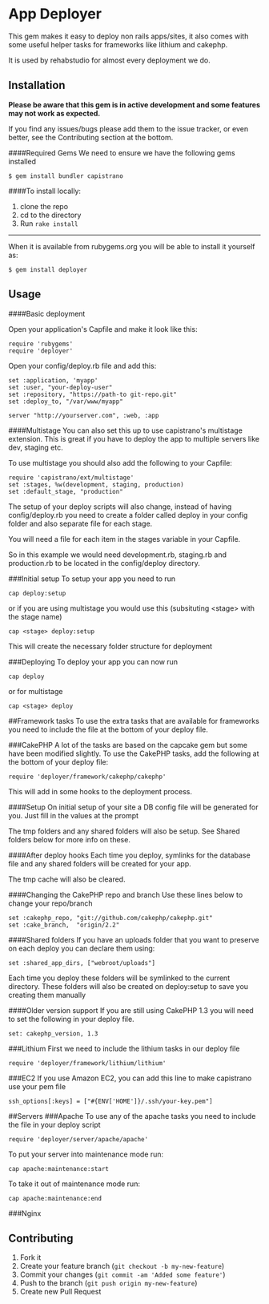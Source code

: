 # App Deployer

This gem makes it easy to deploy non rails apps/sites, it also comes with some useful helper tasks for frameworks like lithium and cakephp.

It is used by rehabstudio for almost every deployment we do.

## Installation
**Please be aware that this gem is in active development and some features may not work as expected.**

If you find any issues/bugs please add them to the issue tracker, or even better, see the Contributing section at the bottom.

####Required Gems
We need to ensure we have the following gems installed

    $ gem install bundler capistrano


####To install locally:

1. clone the repo
2. cd to the directory
3. Run `rake install`

---

When it is available from rubygems.org you will be able to install it yourself as:

    $ gem install deployer

## Usage

####Basic deployment

Open your application's Capfile and make it look like this:

    require 'rubygems'
    require 'deployer'
    
Open your config/deploy.rb file and add this:

    set :application, 'myapp'
    set :user, "your-deploy-user"
    set :repository, "https://path-to git-repo.git"
    set :deploy_to, "/var/www/myapp"

    server "http://yourserver.com", :web, :app


####Multistage
You can also set this up to use capistrano's multistage extension. This is great if you have to deploy the app to multiple servers like dev, staging etc.

To use multistage you should also add the following to your Capfile:

    require 'capistrano/ext/multistage' 
    set :stages, %w(development, staging, production)
    set :default_stage, "production"
    
The setup of your deploy scripts will also change, instead of having config/deploy.rb you need to create a folder called deploy in your config folder and also separate file for each stage. 

You will need a file for each item in the stages variable in your Capfile.

So in this example we would need development.rb, staging.rb and production.rb to be located in the config/deploy directory.


###Initial setup
To setup your app you need to run 

    cap deploy:setup
    
or if you are using multistage you would use this (subsituting &lt;stage&gt; with the stage name)

    cap <stage> deploy:setup
    
This will create the necessary folder structure for deployment

###Deploying
To deploy your app you can now run

    cap deploy

or for multistage

    cap <stage> deploy
  

##Framework tasks
To use the extra tasks that are available for frameworks you need to include the file at the bottom of your deploy file.


###CakePHP
A lot of the tasks are based on the capcake gem but some have been modified slightly.
To use the CakePHP tasks, add the following at the bottom of your deploy file:
    
    require 'deployer/framework/cakephp/cakephp'

This will add in some hooks to the deployment process.

####Setup
On initial setup of your site a DB config file will be generated for you. Just fill in the values at the prompt

The tmp folders and any shared folders will also be setup. See Shared folders below for more info on these.


####After deploy hooks
Each time you deploy, symlinks for the database file and any shared folders will be created for your app.

The tmp cache will also be cleared.

####Changing the CakePHP repo and branch
Use these lines below to change your repo/branch
    
    set :cakephp_repo, "git://github.com/cakephp/cakephp.git"
    set :cake_branch,  "origin/2.2"


####Shared folders
If you have an uploads folder that you want to preserve on each deploy you can declare them using:

    set :shared_app_dirs, ["webroot/uploads"]
    
Each time you deploy these folders will be symlinked to the current directory. 
These folders will also be created on deploy:setup to save you creating them manually

####Older version support
If you are still using CakePHP 1.3 you will need to set the following in your deploy file.
    
    set: cakephp_version, 1.3 

###Lithium
First we need to include the lithium tasks in our deploy file

    require 'deployer/framework/lithium/lithium'
    
    
###EC2
If you use Amazon EC2, you can add this line to make capistrano use your pem file

    ssh_options[:keys] = ["#{ENV['HOME']}/.ssh/your-key.pem"]
    

##Servers
###Apache
To use any of the apache tasks you need to include the file in your deploy script

    require 'deployer/server/apache/apache'

To put your server into maintenance mode run:

    cap apache:maintenance:start

To take it out of maintenance mode run:

    cap apache:maintenance:end

###Nginx

## Contributing

1. Fork it
2. Create your feature branch (`git checkout -b my-new-feature`)
3. Commit your changes (`git commit -am 'Added some feature'`)
4. Push to the branch (`git push origin my-new-feature`)
5. Create new Pull Request
